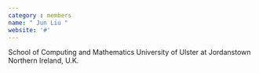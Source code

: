 ```yaml
---
category : members
name: " Jun Liu " 
website: '#'
---
```

School of Computing and Mathematics
University of Ulster at Jordanstown
Northern Ireland, U.K.

